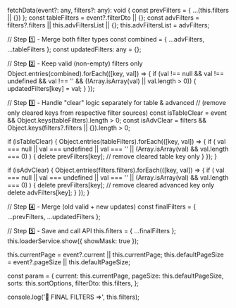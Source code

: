 fetchData(event?: any, filters?: any): void {
  const prevFilters = { ...(this.filters || {}) };
  const tableFilters = event?.filterDto || {};
  const advFilters = filters?.filters || this.advFiltersList || {};
  this.advFiltersList = advFilters;

  // Step 1️⃣ - Merge both filter types
  const combined = { ...advFilters, ...tableFilters };
  const updatedFilters: any = {};

  // Step 2️⃣ - Keep valid (non-empty) filters only
  Object.entries(combined).forEach(([key, val]) => {
    if (val !== null && val !== undefined && val !== '' && (!Array.isArray(val) || val.length > 0)) {
      updatedFilters[key] = val;
    }
  });

  // Step 3️⃣ - Handle "clear" logic separately for table & advanced
  // (remove only cleared keys from respective filter sources)
  const isTableClear = event && Object.keys(tableFilters).length > 0;
  const isAdvClear = filters && Object.keys(filters?.filters || {}).length > 0;

  if (isTableClear) {
    Object.entries(tableFilters).forEach(([key, val]) => {
      if (
        val === null ||
        val === undefined ||
        val === '' ||
        (Array.isArray(val) && val.length === 0)
      ) {
        delete prevFilters[key]; // remove cleared table key only
      }
    });
  }

  if (isAdvClear) {
    Object.entries(filters.filters).forEach(([key, val]) => {
      if (
        val === null ||
        val === undefined ||
        val === '' ||
        (Array.isArray(val) && val.length === 0)
      ) {
        delete prevFilters[key]; // remove cleared advanced key only
        delete advFilters[key];
      }
    });
  }

  // Step 4️⃣ - Merge (old valid + new updates)
  const finalFilters = { ...prevFilters, ...updatedFilters };

  // Step 5️⃣ - Save and call API
  this.filters = { ...finalFilters };
  this.loaderService.show({ showMask: true });

  this.currentPage = event?.current || this.currentPage;
  this.defaultPageSize = event?.pageSize || this.defaultPageSize;

  const param = {
    current: this.currentPage,
    pageSize: this.defaultPageSize,
    sorts: this.sortOptions,
    filterDto: this.filters,
  };

  console.log('🧠 FINAL FILTERS =>', this.filters);


